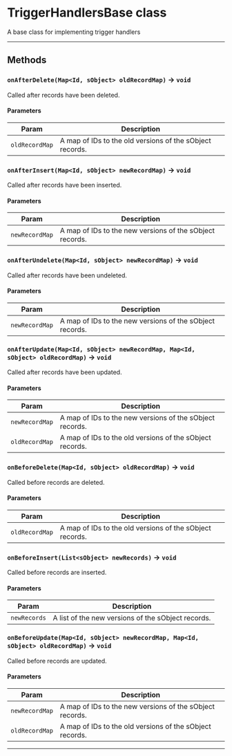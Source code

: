 # TriggerHandlersBase class

A base class for implementing trigger handlers

---
## Methods
### `onAfterDelete(Map<Id, sObject> oldRecordMap)` → `void`

Called after records have been deleted.

#### Parameters
|Param|Description|
|-----|-----------|
|`oldRecordMap` |  A map of IDs to the old versions of the sObject records. |

### `onAfterInsert(Map<Id, sObject> newRecordMap)` → `void`

Called after records have been inserted.

#### Parameters
|Param|Description|
|-----|-----------|
|`newRecordMap` |  A map of IDs to the new versions of the sObject records. |

### `onAfterUndelete(Map<Id, sObject> newRecordMap)` → `void`

Called after records have been undeleted.

#### Parameters
|Param|Description|
|-----|-----------|
|`newRecordMap` |  A map of IDs to the new versions of the sObject records. |

### `onAfterUpdate(Map<Id, sObject> newRecordMap, Map<Id, sObject> oldRecordMap)` → `void`

Called after records have been updated.

#### Parameters
|Param|Description|
|-----|-----------|
|`newRecordMap` |  A map of IDs to the new versions of the sObject records. |
|`oldRecordMap` |  A map of IDs to the old versions of the sObject records. |

### `onBeforeDelete(Map<Id, sObject> oldRecordMap)` → `void`

Called before records are deleted.

#### Parameters
|Param|Description|
|-----|-----------|
|`oldRecordMap` |  A map of IDs to the old versions of the sObject records. |

### `onBeforeInsert(List<sObject> newRecords)` → `void`

Called before records are inserted.

#### Parameters
|Param|Description|
|-----|-----------|
|`newRecords` |  A list of the new versions of the sObject records. |

### `onBeforeUpdate(Map<Id, sObject> newRecordMap, Map<Id, sObject> oldRecordMap)` → `void`

Called before records are updated.

#### Parameters
|Param|Description|
|-----|-----------|
|`newRecordMap` |  A map of IDs to the new versions of the sObject records. |
|`oldRecordMap` |  A map of IDs to the old versions of the sObject records. |

---
